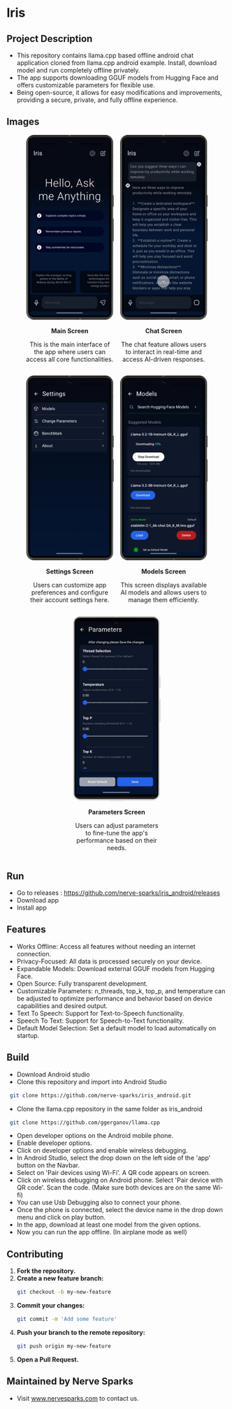 # Iris

## Project Description

- This repository contains llama.cpp based offline android chat application cloned from llama.cpp android example. Install, download model and run completely offline privately.
- The app supports downloading GGUF models from Hugging Face and offers customizable parameters for flexible use.
- Being open-source, it allows for easy modifications and improvements, providing a secure, private, and fully offline experience.

## Images

<div style="display: flex; gap: 15px; justify-content: center; flex-wrap: wrap;">
  <div style="text-align: center; width: 200px;">
    <img src="./images/main_screen.png" alt="Main Screen Screenshot" width="200">
    <p><strong>Main Screen</strong></p>
    <p>This is the main interface of the app where users can access all core functionalities.</p>
  </div>
  <div style="text-align: center; width: 200px;">
    <img src="./images/chat_screen.png" alt="Chat Screen Screenshot" width="200">
    <p><strong>Chat Screen</strong></p>
    <p>The chat feature allows users to interact in real-time and access AI-driven responses.</p>
  </div>
  <div style="text-align: center; width: 200px;">
    <img src="./images/settings_screen.png" alt="Settings Screen Screenshot" width="200">
    <p><strong>Settings Screen</strong></p>
    <p>Users can customize app preferences and configure their account settings here.</p>
  </div>
  <div style="text-align: center; width: 200px;">
    <img src="./images/models_screen.png" alt="Models Screen Screenshot" width="200">
    <p><strong>Models Screen</strong></p>
    <p>This screen displays available AI models and allows users to manage them efficiently.</p>
  </div>
  <div style="text-align: center; width: 200px;">
    <img src="./images/parameters_screen.png" alt="Parameters Screen Screenshot" width="200">
    <p><strong>Parameters Screen</strong></p>
    <p>Users can adjust parameters to fine-tune the app's performance based on their needs.</p>
  </div>
</div>

## Run

- Go to releases : https://github.com/nerve-sparks/iris_android/releases
- Download app
- Install app

## Features

- Works Offline: Access all features without needing an internet connection.
- Privacy-Focused: All data is processed securely on your device.
- Expandable Models: Download external GGUF models from Hugging Face.
- Open Source: Fully transparent development.
- Customizable Parameters: n_threads, top_k, top_p, and temperature can be adjusted to optimize performance and behavior based on device capabilities and desired output.
- Text To Speech: Support for Text-to-Speech functionality.
- Speech To Text: Support for Speech-to-Text functionality.
- Default Model Selection: Set a default model to load automatically on startup.

## Build

- Download Android studio
- Clone this repository and import into Android Studio

```bash
 git clone https://github.com/nerve-sparks/iris_android.git
```

- Clone the llama.cpp repository in the same folder as iris_android

```bash
 git clone https://github.com/ggerganov/llama.cpp
```

- Open developer options on the Android mobile phone.
- Enable developer options.
- Click on developer options and enable wireless debugging.
- In Android Studio, select the drop down on the left side of the 'app' button on the Navbar.
- Select on 'Pair devices using Wi-Fi'. A QR code appears on screen.
- Click on wireless debugging on Android phone. Select 'Pair device with QR code'. Scan the code. (Make sure both devices are on the same Wi-fi)
- You can use Usb Debugging also to connect your phone.
- Once the phone is connected, select the device name in the drop down menu and click on play button.
- In the app, download at least one model from the given options.
- Now you can run the app offline. (In airplane mode as well)

## Contributing

1. **Fork the repository.**
2. **Create a new feature branch:**
   ```bash
   git checkout -b my-new-feature
   ```
3. **Commit your changes:**
   ```bash
   git commit -m 'Add some feature'
   ```
4. **Push your branch to the remote repository:**
   ```bash
   git push origin my-new-feature
   ```
5. **Open a Pull Request.**

## Maintained by Nerve Sparks

- Visit www.nervesparks.com to contact us.
